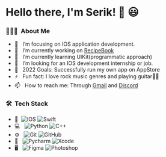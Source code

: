 # Hello there, I'm Serik! 👋 😃

<h3> 👨🏻‍💻 &nbsp;About Me </h3>

- 🎯 &nbsp; I’m focusing on IOS application development. 
- 🔭 &nbsp; I’m currently working on [RecipeBook](https://github.com/SenKill/RecipeBook)
- 🌱 &nbsp; I’m currently learning UIKit(programmatic approach)
- 🤝 &nbsp; I’m looking for an IOS development internship or job. 
- 🥅 &nbsp; 2022 Goals: Successfully run my own app on AppStore
- ⚡  &nbsp; Fun fact: I love rock music genres and playing guitar🤘😎
- 📫 &nbsp; How to reach me: Through [Gmail](mailto:serik1404500@gmail.com) and [Discord](https://discordapp.com/users/282506513304518656)


<h3> 🛠 &nbsp;Tech Stack</h3>

- 📱&nbsp;
  ![IOS](https://img.shields.io/badge/-IOS-333333?style=flat&logo=ios)
  ![Swift](https://img.shields.io/badge/-Swift-333333?style=flat&logo=swift)
- 💻 &nbsp;
  ![Python](https://img.shields.io/badge/-Python-333333?style=flat&logo=python)
  ![C++](https://img.shields.io/badge/-C++-333333?style=flat&logo=C%2B%2B&logoColor=00599C)
- ⚙️ &nbsp;
  ![Git](https://img.shields.io/badge/-Git-333333?style=flat&logo=git)
  ![GitHub](https://img.shields.io/badge/-GitHub-333333?style=flat&logo=github)
- 🔧 &nbsp;
  ![Pycharm](https://img.shields.io/badge/-Pycharm-333333?style=flat&logo=pycharm)
  ![Xcode](https://img.shields.io/badge/-Xcode-333333?style=flat&logo=xcode)
- 🖥 &nbsp;
  ![Figma](https://img.shields.io/badge/-Figma-333333?style=flat&logo=figma)
  ![Photoshop](https://img.shields.io/badge/-Photoshop-333333?style=flat&logo=adobe-photoshop)
